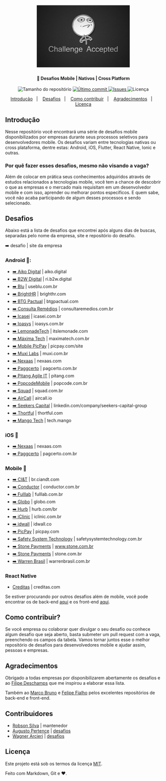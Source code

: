 <h1 align="center">
    <img alt="Desafio aceito" title="#challengeAccepted" src="challenge_accepted.jpg" width="300px" />
</h1>

<h4 align="center">
  📱 Desafios Mobile | Nativos | Cross Platform
</h4>
<p align="center">
  <img alt="Tamanho do repositório" src="https://img.shields.io/github/repo-size/robsonsilv4/desafios-mobile">
  
  <a href="https://github.com/robsonsilv4/desafios-mobile/master">
    <img alt="Último commit" src="https://img.shields.io/github/last-commit/robsonsilv4/desafios-mobile">
  </a>

  <a href="https://github.com/robsonsilv4/desafios-mobile/issues">
    <img alt="Issues" src="https://img.shields.io/github/issues/robsonsilv4/desafios-mobile">
  </a>

  <img alt="Licença" src="https://img.shields.io/badge/license-MIT-brightgreen">
</p>

<p align="center">
  <a href="#introdução">Introdução</a>&nbsp;&nbsp;&nbsp;|&nbsp;&nbsp;&nbsp;
  <a href="#desafios">Desafios</a>&nbsp;&nbsp;&nbsp;|&nbsp;&nbsp;&nbsp;
  <a href="#como-contribuir">Como contribuir</a>&nbsp;&nbsp;&nbsp;|&nbsp;&nbsp;&nbsp;
  <a href="#agradecimentos">Agradecimentos</a>&nbsp;&nbsp;&nbsp;|&nbsp;&nbsp;&nbsp;
  <a href="#licença">Licença</a>
</p>

## Introdução

Nesse repositório você encontrará uma série de desafios mobile disponibilizados por empresas durante seus processos seletivos para desenvolvedores mobile. Os desafios variam entre tecnologias nativas ou cross plataforma, dentre estas: Android, iOS, Flutter, React Native, Ionic e outras.

### Por quê fazer esses desafios, mesmo não visando a vaga?

Além de colocar em prática seus conhecimentos adquiridos através de estudos relacionados a tecnologias mobile, você tem a chance de descobrir o que as empresas e o mercado mais requisitam em um desenvolvedor mobile e com isso, aprender ou melhorar pontos específicos. E quem sabe, você não acaba participando de algum desses processos e sendo selecionado.

## Desafios

Abaixo está a lista de desafios que encontrei após alguns dias de buscas, separadas pelo nome da empresa, site e repositório do desafio.

➡️ desafio | site da empresa

### Android 📱:

- [➡️ Aiko Digital](github.com/aikodigital/teste-android-estagio-v1) | aiko.digital
- [➡️ B2W Digital](github.com/b2w-marketplace/challenge-android) | ri.b2w.digital
- [➡️ Blu](github.com/Pagnet/desafio-front-android) | useblu.com.br
- [➡️ BrightHR](github.com/brighthr/TechnicalTest.Android) | brighthr.com
- [➡️ BTG Pactual](github.com/btgpactualdigitaldev/android-challenge-BTG) | btgpactual.com
- [➡️ Consulta Remédios](github.com/ConsultaRemedios/mobile-android-challenge) | consultaremedios.com.br
- [➡️ Icasei](github.com/icasei/teste-android-developer) | icasei.com.br
- [➡️ Ioasys](bitbucket.org/ioasys/empresas-android/src/master) | ioasys.com.br
- [➡️ LemonadeTech](github.com/LemonadeTech/DesafioAndroid) | itslemonade.com
- [➡️ Máxima Tech](github.com/talentosmaxima/Android) | maximatech.com.br
- [➡️ Mobile PicPay](github.com/mobilepicpay/desafio-android) | picpay.com/site
- [➡️ Muxi Labs](github.com/muxidev/desafio-android) | muxi.com.br
- [➡️ Nexaas](github.com/myfreecomm/desafio-mobile-android) | nexaas.com
- [➡️ Paggcerto](github.com/paggcerto-sa/desafios/blob/master/mobile-android.md) | pagcerto.com.br
- [➡️ Pitang Agile IT](github.com/pitangagile/desafio-android) | pitang.com
- [➡️ PopcodeMobile](github.com/PopcodeMobile/desafio-android) | popcode.com.br
- [➡️ Squad](github.com/squadbr/Desafio-Android) | squad.com.br
- [➡️ AirCall](github.com/aircall/android-test) | aircall.io
- [➡️ Seekers Capital](github.com/SeekersAdvisorsLabs/hr-mobile-android-test) | linkedin.com/company/seekers-capital-group
- [➡️ Thortful](github.com/mhasanali/ThortfulTest) | thortful.com
- [➡️ Mango Tech](github.com/mango-tech/RickAndMortyApp) | tech.mango

### iOS 

- [➡️ Nexaas](github.com/myfreecomm/desafio-mobile-ios) | nexaas.com
- [➡️ Paggcerto](github.com/paggcerto-sa/desafios/blob/master/mobile-ios.md) | pagcerto.com.br

### Mobile 🚀

- [➡️ CI&T](github.com/ciandt-mobile/desafio-mobile) | br.ciandt.com
- [➡️ Conductor](github.com/marketpayconductor/desafio-mobile) | conductor.com.br
- [➡️ Fulllab](github.com/fulllabS2totalcommit/desafio-mobile) | fulllab.com.br
- [➡️ Globo](github.com/globoi/globoplay-desafio-mobile) | globo.com
- [➡️ Hurb](github.com/hurbcom/challenge-alpha) | hurb.com/br
- [➡️ iClinic](github.com/iclinic/api-desafio-mobile) | iclinic.com.br
- [➡️ idwall](github.com/idwall/desafios-iddog/tree/master/mobile) | idwall.co
- [➡️ PicPay](github.com/PicPay/trabalhe-conosco-mobile-dev) | picpay.com
- [➡️ Safety System Technology](github.com/safetysystemtechnology/desafio-mobile) | safetysystemtechnology.com.br
- [➡️ Stone Payments](github.com/stone-payments/desafio-mobile/blob/master/store/README.md) | www.stone.com.br
- [➡️ Stone Payments](github.com/stone-payments/desafio-mobile/blob/master/wallet/README.md) | stone.com.br
- [➡️ Warren Brasil](github.com/warrenbrasil/desafio-warren-mobile) | warrenbrasil.com.br

### React Native

- [Creditas](github.com/Creditas/challenge/tree/master/mobile-react-native) | creditas.com

Se estiver procurando por outros desafios além de mobile, você pode encontrar os de back-end [aqui](https://github.com/CollabCodeTech/backend-challenges) e os front-end [aqui](https://github.com/felipefialho/frontend-challenges).

## Como contribuir?

Se você empresa ou colaborar quer divulgar o seu desafio ou conhece algum desafio que seja aberto, basta submeter um pull request com a vaga, preenchendo os campos da tabela. Vamos tornar juntos esse o melhor repositório de desafios para desenvolvedores mobile e ajudar assim, pessoas e empresas.

## Agradecimentos

Obrigado a todas empresas por disponibilizarem abertamente os desafios e ao [Filipe Deschamps](https://github.com/filipedeschamps) que me inspirou a elaborar essa lista.

Também ao [Marco Bruno](https://github.com/MarcoBrunoBR) e [Felipe Fialho](https://github.com/felipefialho) pelos excelentes repositórios de back-end e front-end.

## Contribuidores

- [Robson Silva](github.com/robsonsilv4) | mantenedor
- [Augusto Pertence](github.com/Pertence) | [desafios](https://github.com/robsonsilv4/mobile-challenges/pull/1)
- [Wagner Arcieri](github.com/wagarcdev) | [desafios](https://github.com/robsonsilv4/mobile-challenges/pull/3)

## Licença

Este projeto está sob os termos da licença [MIT](./LICENSE).

Feito com Markdown, Git e ❤️.
